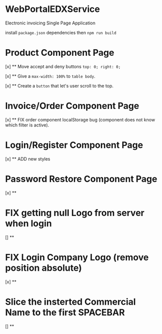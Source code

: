 # WebPortalEDXService
Electronic invoicing Single Page Application

install `package.json` dependencies then `npm run build`


# Product Component Page
[x] ** Move accept and deny buttons `top: 0; right: 0;`

[x] ** Give a `max-width: 100%` to `table body`.

[x] ** Create a `button` that let's user scroll to the top.


# Invoice/Order Component Page
[x] ** FIX order component localStorage bug (component does not  know which filter is active).

# Login/Register Component Page
[x] ** ADD new styles

# Password Restore Component Page
[x] ** 


# FIX getting null Logo from server when login
[] ** 


# FIX Login Company Logo (remove position absolute)
[x] ** 

# Slice the insterted Commercial Name to the first SPACEBAR
[] **